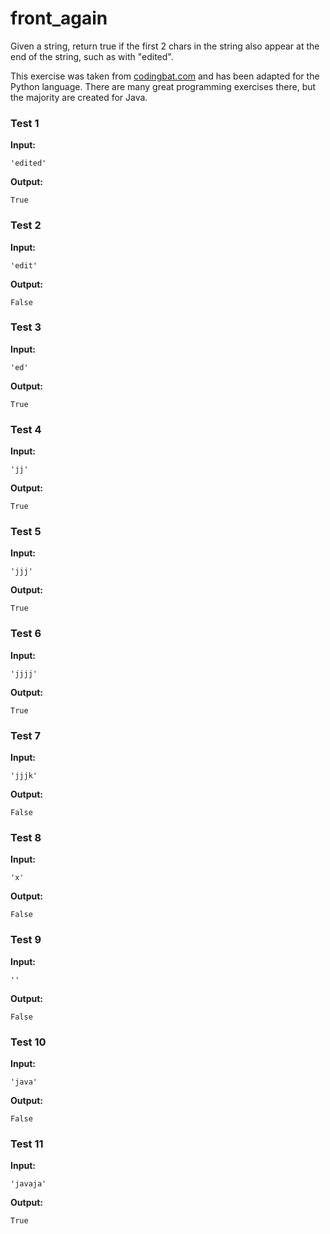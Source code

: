 # front_again





Given a string, return true if the first 2 chars in the string also appear at the end of the string, such as with "edited".

This exercise was taken from [codingbat.com](https://codingbat.com/prob/p196652) and has been adapted for the Python language. There are many great programming exercises there, but the majority are created for Java.






### Test 1
**Input:**
```
'edited'
```
**Output:**
```
True
```
### Test 2
**Input:**
```
'edit'
```
**Output:**
```
False
```
### Test 3
**Input:**
```
'ed'
```
**Output:**
```
True
```
### Test 4
**Input:**
```
'jj'
```
**Output:**
```
True
```
### Test 5
**Input:**
```
'jjj'
```
**Output:**
```
True
```
### Test 6
**Input:**
```
'jjjj'
```
**Output:**
```
True
```
### Test 7
**Input:**
```
'jjjk'
```
**Output:**
```
False
```
### Test 8
**Input:**
```
'x'
```
**Output:**
```
False
```
### Test 9
**Input:**
```
''
```
**Output:**
```
False
```
### Test 10
**Input:**
```
'java'
```
**Output:**
```
False
```
### Test 11
**Input:**
```
'javaja'
```
**Output:**
```
True
```


